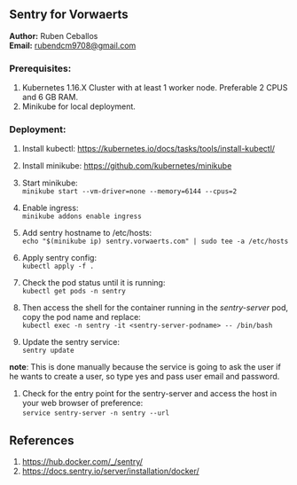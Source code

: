 ## Sentry for Vorwaerts
**Author:** Ruben Ceballos  
**Email:** rubendcm9708@gmail.com  
### Prerequisites:
1. Kubernetes 1.16.X Cluster with at least 1 worker node. Preferable 2 CPUS and 6 GB RAM.  
2. Minikube for local deployment.

### Deployment:
1. Install kubectl: https://kubernetes.io/docs/tasks/tools/install-kubectl/  

1. Install minikube: https://github.com/kubernetes/minikube  

1. Start minikube:  
`minikube start --vm-driver=none --memory=6144 --cpus=2`  

1. Enable ingress:  
`minikube addons enable ingress`  

1. Add sentry hostname to /etc/hosts:  
`echo "$(minikube ip) sentry.vorwaerts.com" | sudo tee -a /etc/hosts`  

1. Apply sentry config:  
`kubectl apply -f .`  

1. Check the pod status until it is running:  
`kubectl get pods -n sentry`  

1. Then access the shell for the container running in the *sentry-server* pod, copy the pod name and replace:  
`kubectl exec -n sentry -it <sentry-server-podname> -- /bin/bash `  

1. Update the sentry service:  
`sentry update`  

  **note**: This is done manually because the service is going to ask the user if he wants to create a user, so type yes and pass user email and password.  

1. Check for the entry point for the sentry-server and access the host in your web browser of preference:  
`service sentry-server -n sentry --url`

## References
1. https://hub.docker.com/_/sentry/
1. https://docs.sentry.io/server/installation/docker/
